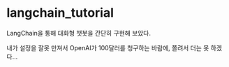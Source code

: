 # langchain_tutorial

LangChain을 통해 대화형 챗봇을 간단히 구현해 보았다.

내가 설정을 잘못 만져서 OpenAI가 100달러를 청구하는 바람에, 쫄려서 더는 못 하겠다...
